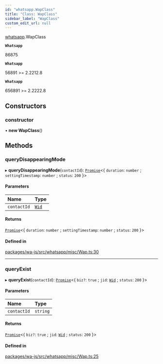 ```yaml
---
id: "whatsapp.WapClass"
title: "Class: WapClass"
sidebar_label: "WapClass"
custom_edit_url: null
---
```


[whatsapp](../namespaces/whatsapp.md).WapClass

**`Whatsapp`**

86875

**`Whatsapp`**

56891 >= 2.2212.8

**`Whatsapp`**

656891 >= 2.2222.8

## Constructors

### constructor

• **new WapClass**()

## Methods

### queryDisappearingMode

▸ **queryDisappearingMode**(`contactId`): [`Promise`]( https://developer.mozilla.org/en-US/docs/Web/JavaScript/Reference/Global_Objects/Promise )<{ `duration`: `number` ; `settingTimestamp`: `number` ; `status`: ``200``  }\>

#### Parameters

| Name | Type |
| :------ | :------ |
| `contactId` | [`Wid`](whatsapp.Wid.md) |

#### Returns

[`Promise`]( https://developer.mozilla.org/en-US/docs/Web/JavaScript/Reference/Global_Objects/Promise )<{ `duration`: `number` ; `settingTimestamp`: `number` ; `status`: ``200``  }\>

#### Defined in

[packages/wa-js/src/whatsapp/misc/Wap.ts:30](https://github.com/wppconnect-team/wa-js/blob/main/src/whatsapp/misc/Wap.ts#L30)

___

### queryExist

▸ **queryExist**(`contactId`): [`Promise`]( https://developer.mozilla.org/en-US/docs/Web/JavaScript/Reference/Global_Objects/Promise )<{ `biz?`: ``true`` ; `jid`: [`Wid`](whatsapp.Wid.md) ; `status`: ``200``  }\>

#### Parameters

| Name | Type |
| :------ | :------ |
| `contactId` | `string` |

#### Returns

[`Promise`]( https://developer.mozilla.org/en-US/docs/Web/JavaScript/Reference/Global_Objects/Promise )<{ `biz?`: ``true`` ; `jid`: [`Wid`](whatsapp.Wid.md) ; `status`: ``200``  }\>

#### Defined in

[packages/wa-js/src/whatsapp/misc/Wap.ts:25](https://github.com/wppconnect-team/wa-js/blob/main/src/whatsapp/misc/Wap.ts#L25)
